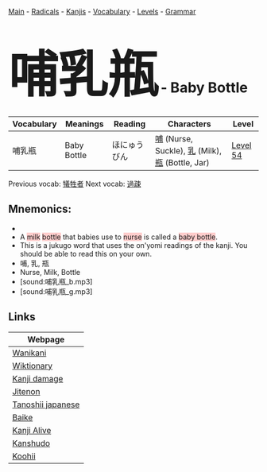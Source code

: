<style> bigfont {font-size: 100px}</style>
[Main](../README.md) -
[Radicals](../radicals.md) -
[Kanjis](../kanjis.md) -
[Vocabulary](../vocabulary.md) -
[Levels](../levels.md) -
[Grammar](../grammar.md)
# <bigfont> 哺乳瓶</bigfont> - Baby Bottle 

| Vocabulary | Meanings | Reading | Characters | Level |
| --- | --- | --- | --- | --- |
| 哺乳瓶 | Baby Bottle | ほにゅうびん |  [哺](../kanjis/哺.md) (Nurse, Suckle), [乳](../kanjis/乳.md) (Milk), [瓶](../kanjis/瓶.md) (Bottle, Jar) | [Level 54](../levels/wk_level54.md) |

Previous vocab: [犠牲者](犠牲者.md) Next vocab: [過疎](過疎.md) 

## Mnemonics:

* 
* A <span style="background-color:#ffcccb"> milk</span> <span style="background-color:#ffcccb"> bottle</span> that babies use to <span style="background-color:#ffcccb"> nurse</span> is called a <span style="background-color:#ffcccb"> baby bottle</span>.
* This is a jukugo word that uses the on'yomi readings of the kanji. You should be able to read this on your own.
* 哺, 乳, 瓶
* Nurse, Milk, Bottle
* [sound:哺乳瓶_b.mp3]
* [sound:哺乳瓶_g.mp3]


## Links 

| Webpage |
| --- |
| [Wanikani          ](https://www.wanikani.com/kanji/哺乳瓶) |
| [Wiktionary        ](https://en.wiktionary.org/wiki/哺乳瓶) |
| [Kanji damage      ](http://www.kanjidamage.com/kanji/search?utf8=✓&q=哺乳瓶) |
| [Jitenon           ](https://jitenon.com/kanji/哺乳瓶) |
| [Tanoshii japanese ](https://www.tanoshiijapanese.com/dictionary/kanji.cfm?k=哺乳瓶) |
| [Baike             ](https://baike.baidu.com/item/哺乳瓶) |
| [Kanji Alive       ](https://app.kanjialive.com/哺乳瓶) |
| [Kanshudo          ](https://www.kanshudo.com/searchmn?q=哺乳瓶) |
| [Koohii            ](https://kanji.koohii.com/study/kanji/哺乳瓶) |
